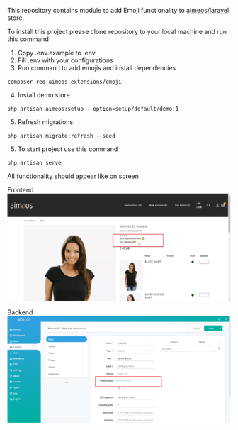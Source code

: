 This repository contains module to add Emoji functionality to <a href='https://github.com/aimeos/aimeos-laravel'>aimeos/laravel</a> store.


To install this project please clone repository to your local machine and run this command

1. Copy .env.example to .env
2. Fill .env with your configurations
3. Run command to add emojis and install dependencies
```
composer req aimeos-extensions/emoji
```
4. Install demo store
```
php artisan aimeos:setup --option=setup/default/demo:1 
```
5. Refresh migrations
```
php artisan migrate:refresh --seed
```
5. To start project use this command
```
php artisan serve
```

All functionality should appear like on screen

Frontend
![img.png](img.png)

Backend
![img_1.png](img_1.png)
